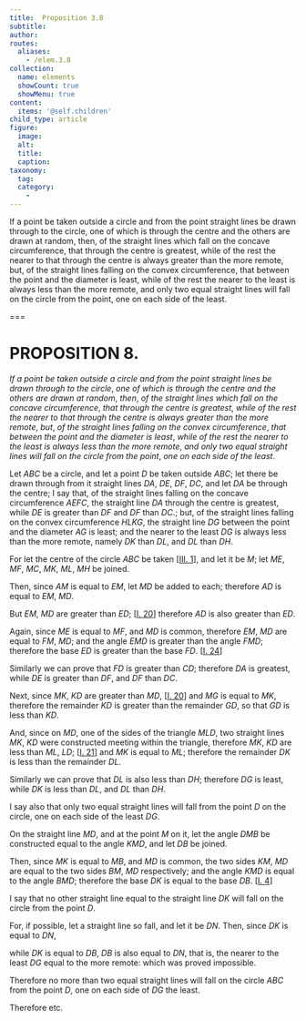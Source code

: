 ```yaml
---
title:  Proposition 3.8
subtitle: 
author:
routes:
  aliases:
    - /elem.3.8
collection:
  name: elements
  showCount: true
  showMenu: true
content:
  items: '@self.children'
child_type: article
figure:
  image:
  alt:
  title:
  caption:
taxonomy:
  tag:
  category:
    - 
---
```


<p><emph>If a point be taken outside a circle and from the point straight lines be drawn through to the circle</emph>, <emph>one of which is through the centre and the others are drawn at random</emph>, <emph>then</emph>, <emph>of the straight lines which fall on the concave circumference</emph>, <emph>that through the centre is greatest</emph>, <emph>while of the rest</emph>
       <pb n="18"/><emph>the nearer to that through the centre is always greater than the more remote</emph>, <emph>but</emph>, <emph>of the straight lines falling on the convex circumference</emph>, <emph>that between the point and the diameter is least</emph>, <emph>while of the rest the nearer to the least is always less than the more remote</emph>, <emph>and only two equal straight lines will fall on the circle from the point</emph>, <emph>one on each side of the least</emph>. </p>

===

<h1>PROPOSITION 8.</h1>
<p><em>If a point be taken outside a circle and from the point straight lines be drawn through to the circle</em>, <em>one of which is through the centre and the others are drawn at random</em>, <em>then</em>, <em>of the straight lines which fall on the concave circumference</em>, <em>that through the centre is greatest</em>, <em>while of the rest</em>
       <pb n="18"/><em>the nearer to that through the centre is always greater than the more remote</em>, <em>but</em>, <em>of the straight lines falling on the convex circumference</em>, <em>that between the point and the diameter is least</em>, <em>while of the rest the nearer to the least is always less than the more remote</em>, <em>and only two equal straight lines will fall on the circle from the point</em>, <em>one on each side of the least</em>. </p>

<p>Let <em>ABC</em> be a circle, and let a point <em>D</em> be taken outside <em>ABC</em>; let there be drawn through from it straight lines <em>DA</em>, <em>DE</em>, <em>DF</em>, <em>DC</em>, and let <em>DA</em> be through the centre; I say that, of the straight lines falling on the concave circumference <em>AEFC</em>, the straight line <em>DA</em> through the centre is greatest,  while <em>DE</em> is greater than <em>DF</em> and <em>DF</em> than <em>DC</em>.; but, of the straight lines falling on the convex circumference <em>HLKG</em>, the straight line <em>DG</em> between the point and the diameter <em>AG</em> is least; and the nearer to the least <em>DG</em> is always less than the more remote, namely <em>DK</em> than <em>DL</em>, and <em>DL</em> than <em>DH</em>. </p>

<p>For let the centre of the circle <em>ABC</em> be taken [<a href="/elem.3.1">III. 1</a>], and let it be <em>M</em>; let <em>ME</em>, <em>MF</em>, <em>MC</em>, <em>MK</em>, <em>ML</em>, <em>MH</em> be joined. </p>

<p>Then, since <em>AM</em> is equal to <em>EM</em>, let <em>MD</em> be added to each; <span class="center">therefore <em>AD</em> is equal to <em>EM</em>, <em>MD</em>.</span>
      </p>

<p>But <em>EM</em>, <em>MD</em> are greater than <em>ED</em>; [<a href="/elem.1.20">I. 20</a>] <span class="center">therefore <em>AD</em> is also greater than <em>ED</em>.</span>
      </p>

<p>Again, since <em>ME</em> is equal to <em>MF</em>, <span class="center">and <em>MD</em> is common,</span> therefore <em>EM</em>, <em>MD</em> are equal to <em>FM</em>, <em>MD</em>; <span class="center">and the angle <em>EMD</em> is greater than the angle <em>FMD</em>;</span>
       <span class="center">therefore the base <em>ED</em> is greater than the base <em>FD</em>. [<a href="/elem.1.24">I. 24</a>]</span>
      </p>

<p>Similarly we can prove that <em>FD</em> is greater than <em>CD</em>; therefore <em>DA</em> is greatest, while <em>DE</em> is greater than <em>DF</em>, and <em>DF</em> than <em>DC</em>. <pb n="19"/></p>

<p>Next, since <em>MK</em>, <em>KD</em> are greater than <em>MD</em>, [<a href="/elem.1.20">I. 20</a>] and <em>MG</em> is equal to <em>MK</em>, therefore the remainder <em>KD</em> is greater than the remainder <em>GD</em>, <span class="center">so that <em>GD</em> is less than <em>KD</em>.</span>
      </p>

<p>And, since on <em>MD</em>, one of the sides of the triangle <em>MLD</em>, two straight lines <em>MK</em>, <em>KD</em> were constructed meeting within the triangle, therefore <em>MK</em>, <em>KD</em> are less than <em>ML</em>, <em>LD</em>; [<a href="/elem.1.21">I. 21</a>] and <em>MK</em> is equal to <em>ML</em>; <span class="center">therefore the remainder <em>DK</em> is less than the remainder <em>DL</em>.</span>
      </p>

<p>Similarly we can prove that <em>DL</em> is also less than <em>DH</em>; <span class="center">therefore <em>DG</em> is least, while <em>DK</em> is less than <em>DL</em>, and <em>DL</em> than <em>DH</em>.</span>
      </p>

<p>I say also that only two equal straight lines will fall from the point <em>D</em> on the circle, one on each side of the least <em>DG</em>. </p>

<p>On the straight line <em>MD</em>, and at the point <em>M</em> on it, let the angle <em>DMB</em> be constructed equal to the angle <em>KMD</em>, and let <em>DB</em> be joined. </p>

<p>Then, since <em>MK</em> is equal to <em>MB</em>, and <em>MD</em> is common, <span class="center">the two sides <em>KM</em>, <em>MD</em> are equal to the two sides <em>BM</em>, <em>MD</em> respectively;</span> and the angle <em>KMD</em> is equal to the angle <em>BMD</em>; <span class="center">therefore the base <em>DK</em> is equal to the base <em>DB</em>. [<a href="/elem.1.4">I. 4</a>]</span>
      </p>

<p>I say that no other straight line equal to the straight line <em>DK</em> will fall on the circle from the point <em>D</em>. </p>

<p>For, if possible, let a straight line so fall, and let it be <em>DN</em>. <span class="center">Then, since <em>DK</em> is equal to <em>DN</em>,</span>
      </p>

<p>while <em>DK</em> is equal to <em>DB</em>, <span class="center"><em>DB</em> is also equal to <em>DN</em>,</span> that is, the nearer to the least <em>DG</em> equal to the more remote: which was proved impossible. </p>

<p>Therefore no more than two equal straight lines will fall on the circle <em>ABC</em> from the point <em>D</em>, one on each side of <em>DG</em> the least. </p>

<p>Therefore etc.</p>
